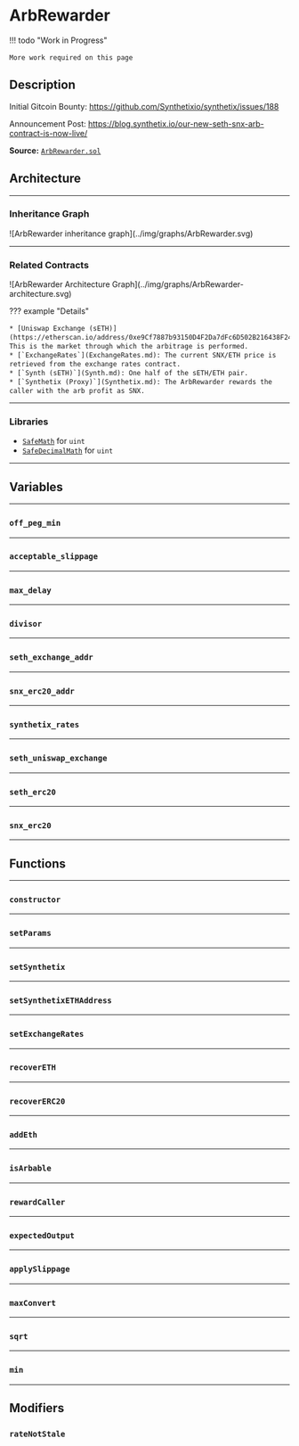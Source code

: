 # ArbRewarder

!!! todo "Work in Progress"

    More work required on this page

## Description

Initial Gitcoin Bounty: https://github.com/Synthetixio/synthetix/issues/188

Announcement Post: https://blog.synthetix.io/our-new-seth-snx-arb-contract-is-now-live/

**Source:** [`ArbRewarder.sol`](https://github.com/Synthetixio/synthetix/blob/arb-rewarder/contracts/ArbRewarder.sol)

## Architecture

---

### Inheritance Graph

<centered-image>
    ![ArbRewarder inheritance graph](../img/graphs/ArbRewarder.svg)
</centered-image>

---

### Related Contracts

<centered-image>
    ![ArbRewarder Architecture Graph](../img/graphs/ArbRewarder-architecture.svg)
</centered-image>

??? example "Details"

    * [Uniswap Exchange (sETH)](https://etherscan.io/address/0xe9Cf7887b93150D4F2Da7dFc6D502B216438F244): This is the market through which the arbitrage is performed.
    * [`ExchangeRates`](ExchangeRates.md): The current SNX/ETH price is retrieved from the exchange rates contract.
    * [`Synth (sETH)`](Synth.md): One half of the sETH/ETH pair.
    * [`Synthetix (Proxy)`](Synthetix.md): The ArbRewarder rewards the caller with the arb profit as SNX.

---

### Libraries

- [`SafeMath`](SafeMath.md) for `uint`
- [`SafeDecimalMath`](SafeDecimalMath.md) for `uint`

---

## Variables

---

### `off_peg_min`

---

### `acceptable_slippage`

---

### `max_delay`

---

### `divisor`

---

### `seth_exchange_addr`

---

### `snx_erc20_addr`

---

### `synthetix_rates`

---

### `seth_uniswap_exchange`

---

### `seth_erc20`

---

### `snx_erc20`

---

## Functions

---

### `constructor`

---

### `setParams`

---

### `setSynthetix`

---

### `setSynthetixETHAddress`

---

### `setExchangeRates`

---

### `recoverETH`

---

### `recoverERC20`

---

### `addEth`

---

### `isArbable`

---

### `rewardCaller`

---

### `expectedOutput`

---

### `applySlippage`

---

### `maxConvert`

---

### `sqrt`

---

### `min`

---

## Modifiers

### `rateNotStale`
